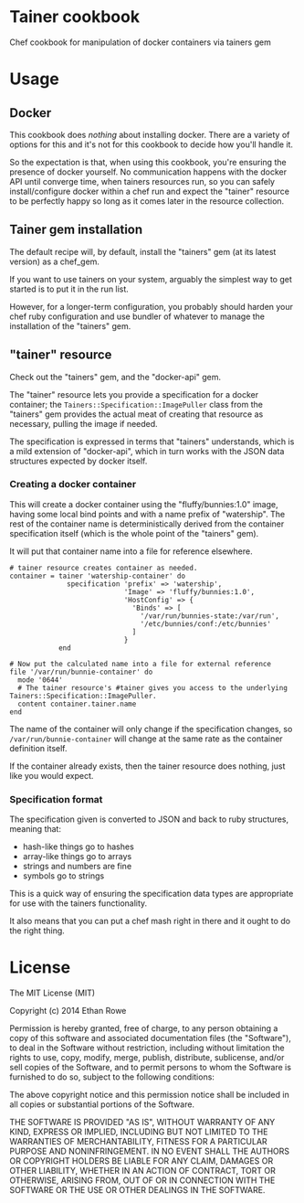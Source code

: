 # Tainer cookbook

Chef cookbook for manipulation of docker containers via tainers gem

# Usage

## Docker

This cookbook does *nothing* about installing docker.  There are a variety of options for this and it's not for
this cookbook to decide how you'll handle it.

So the expectation is that, when using this cookbook, you're ensuring the presence of docker yourself.  No
communication happens with the docker API until converge time, when tainers resources run, so you can safely install/configure
docker within a chef run and expect the "tainer" resource to be perfectly happy so long as it comes later in the
resource collection.

## Tainer gem installation

The default recipe will, by default, install the "tainers" gem (at its latest version) as a chef_gem.

If you want to use tainers on your system, arguably the simplest way to get started is to put it in the run list.

However, for a longer-term configuration, you probably should harden your chef ruby configuration and use bundler
of whatever to manage the installation of the "tainers" gem.

## "tainer" resource

Check out the "tainers" gem, and the "docker-api" gem.

The "tainer" resource lets you provide a specification for a docker container; the `Tainers::Specification::ImagePuller`
class from the "tainers" gem provides the actual meat of creating that resource as necessary, pulling the image if needed.

The specification is expressed in terms that "tainers" understands, which is a mild extension of "docker-api", which
in turn works with the JSON data structures expected by docker itself.

### Creating a docker container

This will create a docker container using the "fluffy/bunnies:1.0" image, having some local bind points and with
a name prefix of "watership".  The rest of the container name is deterministically derived from the container
specification itself (which is the whole point of the "tainers" gem).

It will put that container name into a file for reference elsewhere.

    # tainer resource creates container as needed.
    container = tainer 'watership-container' do
                  specification 'prefix' => 'watership',
                                'Image' => 'fluffy/bunnies:1.0',
                                'HostConfig' => {
                                  'Binds' => [
                                    '/var/run/bunnies-state:/var/run',
                                    '/etc/bunnies/conf:/etc/bunnies'
                                  ]
                                }
                end
    
    # Now put the calculated name into a file for external reference
    file '/var/run/bunnie-container' do
      mode '0644'
      # The tainer resource's #tainer gives you access to the underlying Tainers::Specification::ImagePuller.
      content container.tainer.name
    end

The name of the container will only change if the specification changes, so `/var/run/bunnie-container` will change
at the same rate as the container definition itself.

If the container already exists, then the tainer resource does nothing, just like you would expect.

### Specification format

The specification given is converted to JSON and back to ruby structures, meaning that:
- hash-like things go to hashes
- array-like things go to arrays
- strings and numbers are fine
- symbols go to strings

This is a quick way of ensuring the specification data types are appropriate for use with the tainers functionality.

It also means that you can put a chef mash right in there and it ought to do the right thing.

# License

The MIT License (MIT)

Copyright (c) 2014 Ethan Rowe

Permission is hereby granted, free of charge, to any person obtaining a copy
of this software and associated documentation files (the "Software"), to deal
in the Software without restriction, including without limitation the rights
to use, copy, modify, merge, publish, distribute, sublicense, and/or sell
copies of the Software, and to permit persons to whom the Software is
furnished to do so, subject to the following conditions:

The above copyright notice and this permission notice shall be included in all
copies or substantial portions of the Software.

THE SOFTWARE IS PROVIDED "AS IS", WITHOUT WARRANTY OF ANY KIND, EXPRESS OR
IMPLIED, INCLUDING BUT NOT LIMITED TO THE WARRANTIES OF MERCHANTABILITY,
FITNESS FOR A PARTICULAR PURPOSE AND NONINFRINGEMENT. IN NO EVENT SHALL THE
AUTHORS OR COPYRIGHT HOLDERS BE LIABLE FOR ANY CLAIM, DAMAGES OR OTHER
LIABILITY, WHETHER IN AN ACTION OF CONTRACT, TORT OR OTHERWISE, ARISING FROM,
OUT OF OR IN CONNECTION WITH THE SOFTWARE OR THE USE OR OTHER DEALINGS IN THE
SOFTWARE.

